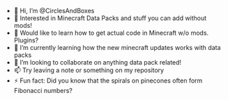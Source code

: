 - 👋 Hi, I’m @CirclesAndBoxes
- 🌠 Interested in Minecraft Data Packs and stuff you can add without mods!
- 👀 Would like to learn how to get actual code in Minecraft w/o mods. Plugins?
- 🌱 I’m currently learning how the new minecraft updates works with data packs
- 💞️ I’m looking to collaborate on anything data pack related!
- 📫 Try leaving a note or something on my repository
- ⚡ Fun fact: Did you know that the spirals on pinecones often form Fibonacci numbers?

<!---
CirclesAndBoxes/CirclesAndBoxes is a ✨ special ✨ repository because its `README.md` (this file) appears on your GitHub profile.
You can click the Preview link to take a look at your changes.
--->
